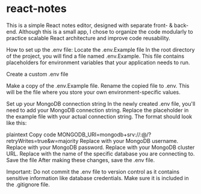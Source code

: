 # react-notes

This is a simple React notes editor, designed with separate front- & back-end. Although this is a small app, I chose to organize the code modularly to practice scalable React architecture and improve code reusability.

How to set up the .env file:
Locate the .env.Example file
In the root directory of the project, you will find a file named .env.Example. This file contains placeholders for environment variables that your application needs to run.

Create a custom .env file

Make a copy of the .env.Example file.
Rename the copied file to .env.
This will be the file where you store your own environment-specific values.

Set up your MongoDB connection string
In the newly created .env file, you'll need to add your MongoDB connection string. Replace the placeholder in the example file with your actual connection string. The format should look like this:

plaintext
Copy code
MONGODB_URI=mongodb+srv://<username>:<password>@<cluster-url>/<database>?retryWrites=true&w=majority
Replace <username> with your MongoDB username.
Replace <password> with your MongoDB password.
Replace <cluster-url> with your MongoDB cluster URL.
Replace <database> with the name of the specific database you are connecting to.
Save the file
After making these changes, save the .env file.

Important: Do not commit the .env file to version control as it contains sensitive information like database credentials. Make sure it is included in the .gitignore file.